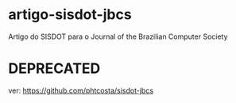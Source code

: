 # artigo-sisdot-jbcs
Artigo do SISDOT para o Journal of the Brazilian Computer Society

# DEPRECATED
ver: https://github.com/phtcosta/sisdot-jbcs

